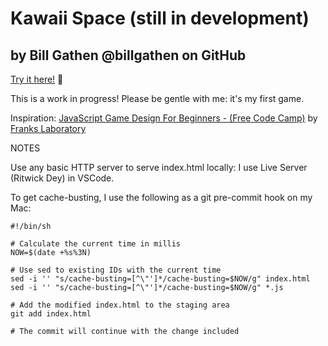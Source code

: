 # Kawaii Space (still in development)
## by Bill Gathen @billgathen on GitHub

[Try it here!](https://billgathen.github.io/kawaii-space) 🚀

This is a work in progress! Please be gentle with me: it's my first game.

Inspiration: [JavaScript Game Design For Beginners - (Free Code Camp)](https://youtu.be/GFO_txvwK_c?si=aFi1dDkq4VmsbARB) by [Franks Laboratory](http://www.youtube.com/@Frankslaboratory)

NOTES

Use any basic HTTP server to serve index.html locally: I use Live Server (Ritwick Dey) in VSCode.

To get cache-busting, I use the following as a git pre-commit hook on my Mac:

```shell
#!/bin/sh

# Calculate the current time in millis
NOW=$(date +%s%3N)

# Use sed to existing IDs with the current time
sed -i '' "s/cache-busting=[^\"']*/cache-busting=$NOW/g" index.html
sed -i '' "s/cache-busting=[^\"']*/cache-busting=$NOW/g" *.js

# Add the modified index.html to the staging area
git add index.html

# The commit will continue with the change included
```